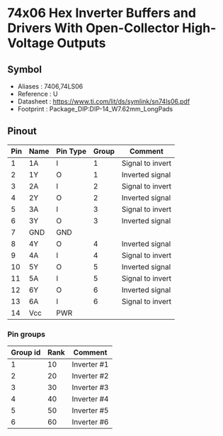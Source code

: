 # 74x06 Hex Inverter Buffers and Drivers With Open-Collector High-Voltage Outputs


## Symbol

* Aliases : 7406,74LS06
* Reference : U
* Datasheet : https://www.ti.com/lit/ds/symlink/sn74ls06.pdf
* Footprint : Package_DIP:DIP-14_W7.62mm_LongPads

## Pinout

|Pin|Name|Pin Type|Group|Comment|
|---|---|---|---|---|
|1|1A|I|1|Signal to invert|
|2|1Y|O|1|Inverted signal|
|3|2A|I|2|Signal to invert|
|4|2Y|O|2|Inverted signal|
|5|3A|I|3|Signal to invert|
|6|3Y|O|3|Inverted signal|
|7|GND|GND|||
|8|4Y|O|4|Inverted signal|
|9|4A|I|4|Signal to invert|
|10|5Y|O|5|Inverted signal|
|11|5A|I|5|Signal to invert|
|12|6Y|O|6|Inverted signal|
|13|6A|I|6|Signal to invert|
|14|Vcc|PWR|||

### Pin groups

|Group id|Rank|Comment|
|---|---|---|
|1|10|Inverter #1|
|2|20|Inverter #2|
|3|30|Inverter #3|
|4|40|Inverter #4|
|5|50|Inverter #5|
|6|60|Inverter #6|
